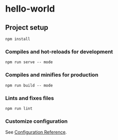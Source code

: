 # hello-world

## Project setup
```
npm install
```

### Compiles and hot-reloads for development
```
npm run serve -- mode
```

### Compiles and minifies for production
```
npm run build -- mode
```

### Lints and fixes files
```
npm run lint
```

### Customize configuration
See [Configuration Reference](https://cli.vuejs.org/config/).
